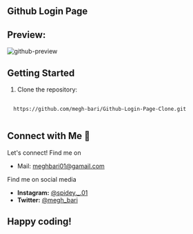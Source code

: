 ## Github Login Page

## Preview:

![github-preview](https://github.com/megh-bari/github-login-form-clone/assets/142393952/6de20684-941c-4454-bae4-9800e5e17597)


## Getting Started
1. Clone the repository:
<pre>
    <code id="your-code-block-id">
  https://github.com/megh-bari/Github-Login-Page-Clone.git
    </code>
</pre>

## Connect with Me 🤝
Let's connect! Find me on
- Mail: meghbari01@gamail.com
  
Find me on social media
- **Instagram:** [@spidey._.01](https://www.instagram.com/spidey._.01/)
- **Twitter:** [@megh_bari](https://twitter.com/megh_bari/)

## Happy coding!
